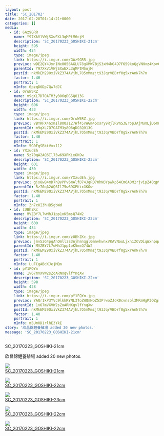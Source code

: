 ```yaml
---
layout: post
title: 'SC_201702' 
date: 2017-02-28T01:14:21+0000 
categories: [] 
media:
  - id: GAz9GRR
    name: Y97XkV1VWjSXwEXL3qMPtM6ojM
    description: 'SC_20170223_GOSHIKI-21cm'   
    height: 595
    width: 424
    type: image/jpeg
    link: https://i.imgur.com/GAz9GRR.jpg
    prevLoc: wDE2QY4JynINx0056AGLU78gXMW78jS3xM4kG4D7F659koQgVNHvz4Kov0vGf14Ex5prYNtyn113xq02SQZ5Rw6wK3iR2DRBLg9Ei4wg5gKBB2t6O03jVQ4mHj4O7JYpy4szAOD5r5M6iNqogO1GGLCW8RwQrk2BCPAmoNEqNvFGY0R2A6jJUWX5Ll6GmVSG19j8RgXPt0WJDKmNEQC3PnXpMGoZs3JnDDANwYurzqN1QKx1hojnoq
    parentId: Y97XkV1VWjSXwEXL3qMPtM6ojM
    postId: nkMkEM29OxiVkZ374AVjhL7O5mMmzjt93JqrVBDrf0g5xrAnN7h7n
    factor: 1.40
    portrait: 1
    mInfo: 6pzqD6Dp7Qw7dJC
  - id: OruW5RZ
    name: m9qXL7D7OATM3y8O6qDGSQ013G
    description: 'SC_20170223_GOSHIKI-22cm'   
    height: 606
    width: 433
    type: image/jpeg
    link: https://i.imgur.com/OruW5RZ.jpg
    prevLoc: vBYRPX4GxmIl8OOJ127Wf45VWGm45xsry9RjlRVnS3EropJAjMuXLjD6XnXvIzB4WOPgyAfrD17K7Dr8CV16wOLOlWhkJ2oERXznfQg65j4PZYfqWOy5G2Y6T09jQYlPMNcADqKZm7vgHg6V5A7NNnUW5AYm2LzoCgwxNQE2QDf4zyXmAnWLF1BVjQ7lpgfkE74NGk0DCj32zPGXJ2fBxlA94Y2YHjpK81prLRi0pLMAqVByivw5Qo
    parentId: m9qXL7D7OATM3y8O6qDGSQ013G
    postId: nkMkEM29OxiVkZ374AVjhL7O5mMmzjt93JqrVBDrf0g5xrAnN7h7n
    factor: 1.40
    portrait: 1
    mInfo: 5G0FgSBktVxx112
  - id: YXzudEh
    name: 5z70qA2AQ6Il75w69XPKixGKOw
    description: 'SC_20170223_GOSHIKI-23cm'   
    height: 601
    width: 430
    type: image/jpeg
    link: https://i.imgur.com/YXzudEh.jpg
    prevLoc: gjx8wB4mD7hByPPv6mAlfD74JgRD70hNDYpwkp54Cm6AOM2rjvipZ40qpVpWhRyQMwg8GnC7rP56E7DOUW5XZQGQ0NTpPKOYQ1r8s7113yygOvHYpM3lv6DpFO9v1QLEAqFvgn5DZ4YpH3MV62KYYBu352NZ1DRltN5rzOQAOXTVBDJGk1RZI84m8oLXgyTyX4w0l36PIOnZB3J5npCylwLMLAZKco9V1KQlvmFD08BPnjgJUZ61JN
    parentId: 5z70qA2AQ6Il75w69XPKixGKOw
    postId: nkMkEM29OxiVkZ374AVjhL7O5mMmzjt93JqrVBDrf0g5xrAnN7h7n
    factor: 1.40
    portrait: 1
    mInfo: Zn7xHI3hHB5gbWd
  - id: zUBhZKc
    name: MVZBY7L7wMhJ1pp1oK5msQ74W2
    description: 'SC_20170223_GOSHIKI-22cm'   
    height: 609
    width: 434
    type: image/jpeg
    link: https://i.imgur.com/zUBhZKc.jpg
    prevLoc: jmv5zG4pgAhOmllzE3njhmnqgl0mnvhwnxVKAVNouLjxn1ZOVDiqWxnpqAqkuLPNWKMRwlCR61LpzLpVhEB48DzDXACDNMMNjJ57hQ6VRPnvyQIMvGv1GJGXf949QPAV9xF9jv7965P8iJYqwBvAAnCDLVqEmQNpUoDG97k27vT9YENM52Mphgj2pyX5pLUrk34zXy6DTVP55V6ZxYc9Ylmj7vzLtw867M5Vx3iQRlM3k2vZU9vkO5
    parentId: MVZBY7L7wMhJ1pp1oK5msQ74W2
    postId: nkMkEM29OxiVkZ374AVjhL7O5mMmzjt93JqrVBDrf0g5xrAnN7h7n
    factor: 1.40
    portrait: 1
    mInfo: LuFCgABdXJejMQn
  - id: pY1FQYm
    name: 1v67mVXVW2sZoARNXqvlfYnqXw
    description: 'SC_20170223_GOSHIKI-22cm'   
    height: 598
    width: 428
    type: image/jpeg
    link: https://i.imgur.com/pY1FQYm.jpg
    prevLoc: YAQr1kP3YVc9lkkKYNL3ToZWQmNoZ5IPrwoZJoK0cvnzol3MRmHgP3OZgrgLTPGLR3z9knTW4lDKw1xWSBnE9WlW5pFK41XVog5EFLyx1wpoJkF9J1lyAkjgu2ApxLWoAAtNBBm6Nkrksy7Qkx6OOnhOgoYRnZWrC7LZoBrABJFwO66RmjWDSvk3DDoWpyijQYqXVglkhnA1GDR4gGuKQjq50NPJc9OJ2PER3guW54XwoOLBt1KrAE
    parentId: 1v67mVXVW2sZoARNXqvlfYnqXw
    postId: nkMkEM29OxiVkZ374AVjhL7O5mMmzjt93JqrVBDrf0g5xrAnN7h7n
    factor: 1.40
    portrait: 1
    mInfo: m5UmHD1rlhE3YkE
story: '欣昌錦鯉養殖場 added 20 new photos.'  
message: 'SC_20170223_GOSHIKI-21cm'  
---
```


SC_20170223_GOSHIKI-21cm
 
 
[//]: #story:
欣昌錦鯉養殖場 added 20 new photos.


[//]: #media:  
<a href="https://i.imgur.com/GAz9GRR.jpg"><img class="postImage" src="https://i.imgur.com/GAz9GRRh.jpg" />  
SC_20170223_GOSHIKI-21cm  
 </a>    


<a href="https://i.imgur.com/OruW5RZ.jpg"><img class="postImage" src="https://i.imgur.com/OruW5RZh.jpg" />  
SC_20170223_GOSHIKI-22cm  
 </a>    


<a href="https://i.imgur.com/YXzudEh.jpg"><img class="postImage" src="https://i.imgur.com/YXzudEhh.jpg" />  
SC_20170223_GOSHIKI-23cm  
 </a>    


<a href="https://i.imgur.com/zUBhZKc.jpg"><img class="postImage" src="https://i.imgur.com/zUBhZKch.jpg" />  
SC_20170223_GOSHIKI-22cm  
 </a>    


<a href="https://i.imgur.com/pY1FQYm.jpg"><img class="postImage" src="https://i.imgur.com/pY1FQYmh.jpg" />  
SC_20170223_GOSHIKI-22cm  
 </a>   
